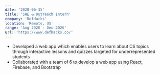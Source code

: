 ```yaml
---
date: '2020-06-15'
title: 'SWE & Outreach Intern'
company: 'DefHacks'
location: 'Remote, US'
range: 'Aug 2020 - Dec 2020'
url: 'https://www.defhacks.co/'
---
```


- Developed a web app which enables users to learn about CS topics through interactive lessons and quizzes targeted for underrepresented students
- Collaborated with a team of 6 to develop a web app using React, Firebase, and Bootstrap
